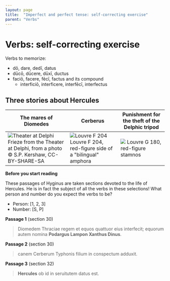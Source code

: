 ```yaml
---
layout: page
title:  "Imperfect and perfect tense: self-correcting exercise"
parent: "Verbs"
---
```


# Verbs: self-correcting exercise

Verbs to memorize:

- dō, dare, dedī, datus
- dūcō, dūcere, dūxī, ductus
- faciō, facere, fēcī, factus  and its compound
    - interficiō, interficere, interfēcī, interfectus



## Three stories about Hercules


| The mares of Diomedes | Cerberus | Punishment for the theft of the Delphic tripod |
| --- | --- | --- |
| ![Theater at Delphi](/imgs/delphi-mares-diomedes.png) Frieze from the Theater at Delphi, from a photo © S.P. Kershaw, CC-BY-SHARE-SA | ![Louvre F 204](https://upload.wikimedia.org/wikipedia/commons/6/6b/Herakles_Kerberos_Louvre_F204_cropped_white-balanced_glare-reduced_white-bg.png) Louvre F 204, red-figure side of a "bilingual" amphora | ![](https://upload.wikimedia.org/wikipedia/commons/5/5c/Herakles_Apollo_tripod_Louvre_G180.jpg) Louvre G 180, red-figure stamnos |


**Before you start reading**

These passages of Hyginus are taken sections devoted to the life of Hercules.  He is in fact the subject of all the verbs in these selections!  What person and number do you expect the verbs to be?

- Person: [1, 2, 3]
- Number: [S, P]


**Passage 1** (section 30)

> Diomedem Thraciae regem et equos quattuor eius interfecit; equorum autem nomina **Podargus Lampon Xanthus Dinus**.


**Passage 2** (section 30)


> canem Cerberum Typhonis filium  in conspectum adduxit.


**Passage 3** (section 32)


> **Hercules** ob id in seruitutem datus est.
